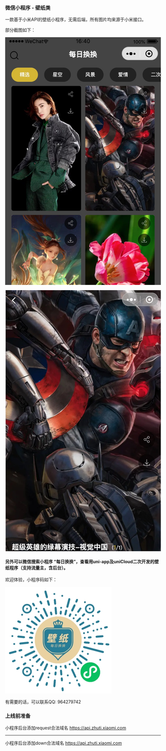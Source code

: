 ### 微信小程序 - 壁纸类

一款基于小米API的壁纸小程序，无需后端，所有图片均来源于小米接口。

部分截图如下：

![page-1](https://github.com/hehaibao/bizhi-weapp/blob/main/images/screenshot/1.jpg)

![page-2](https://github.com/hehaibao/bizhi-weapp/blob/main/images/screenshot/2.jpg)


#### 另外可以微信搜索小程序 “每日换换”，查看用uni-app及uniCloud二次开发的壁纸程序（支持流量主，含后台）。

欢迎体验，小程序码如下：

![每日换换小程序](https://github.com/hehaibao/bizhi-weapp/blob/main/images/screenshot/qr.jpg)

有需要的话，可以联系QQ: 964279742


### 上线前准备

小程序后台添加request合法域名
https://api.zhuti.xiaomi.com

**********************************************

小程序后台添加down合法域名
https://api.zhuti.xiaomi.com
